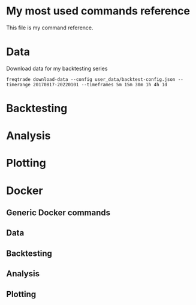 # My most used commands reference

This file is my command reference.

# Data

Download data for my backtesting series

```
freqtrade download-data --config user_data/backtest-config.json --timerange 20170817-20220101 --timeframes 5m 15m 30m 1h 4h 1d
```

# Backtesting

# Analysis

# Plotting

# Docker

## Generic Docker commands

## Data

## Backtesting

## Analysis

## Plotting

